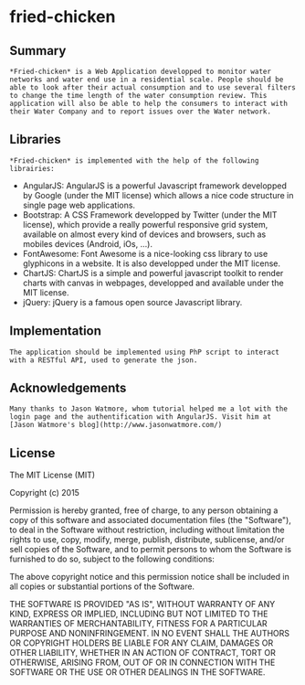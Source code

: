 fried-chicken
=============

Summary
-------

	*Fried-chicken* is a Web Application developped to monitor water networks and water end use in a residential scale. People should be able to look after their actual consumption and to use several filters to change the time length of the water consumption review. This application will also be able to help the consumers to interact with their Water Company and to report issues over the Water network.

Libraries
---------

	*Fried-chicken* is implemented with the help of the following librairies:

- AngularJS: AngularJS is a powerful Javascript framework developped by Google (under the MIT license) which allows a nice code structure in single page web applications. 
- Bootstrap: A CSS Framework developped by Twitter (under the MIT license), which provide a really powerful responsive grid system, available  on almost every kind of devices and browsers, such as mobiles devices (Android, iOs, ...).
- FontAwesome: Font Awesome is a nice-looking css library to use glyphicons in a website. It is also developped under the MIT license.
- ChartJS: ChartJS is a simple and powerful javascript toolkit to render charts with canvas in webpages, developped and available under the MIT license.
- jQuery: jQuery is a famous open source Javascript library.

Implementation
--------------

	The application should be implemented using PhP script to interact with a RESTful API, used to generate the json.

Acknowledgements
----------------

	Many thanks to Jason Watmore, whom tutorial helped me a lot with the login page and the authentification with AngularJS. Visit him at [Jason Watmore's blog](http://www.jasonwatmore.com/)

License
-------

The MIT License (MIT)

Copyright (c) 2015 

Permission is hereby granted, free of charge, to any person obtaining a copy
of this software and associated documentation files (the "Software"), to deal
in the Software without restriction, including without limitation the rights
to use, copy, modify, merge, publish, distribute, sublicense, and/or sell
copies of the Software, and to permit persons to whom the Software is
furnished to do so, subject to the following conditions:

The above copyright notice and this permission notice shall be included in all
copies or substantial portions of the Software.

THE SOFTWARE IS PROVIDED "AS IS", WITHOUT WARRANTY OF ANY KIND, EXPRESS OR
IMPLIED, INCLUDING BUT NOT LIMITED TO THE WARRANTIES OF MERCHANTABILITY,
FITNESS FOR A PARTICULAR PURPOSE AND NONINFRINGEMENT. IN NO EVENT SHALL THE
AUTHORS OR COPYRIGHT HOLDERS BE LIABLE FOR ANY CLAIM, DAMAGES OR OTHER
LIABILITY, WHETHER IN AN ACTION OF CONTRACT, TORT OR OTHERWISE, ARISING FROM,
OUT OF OR IN CONNECTION WITH THE SOFTWARE OR THE USE OR OTHER DEALINGS IN THE
SOFTWARE.
